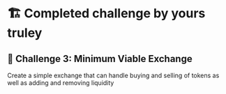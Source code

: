 # 🏗 Completed challenge by yours truley 

## 🚩 Challenge 3: Minimum Viable Exchange 
Create a simple exchange that can handle buying and selling of tokens as well as adding and removing liquidity 

